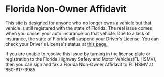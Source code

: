 # Florida Non-Owner Affidavit

This site is designed for anyone who no longer owns a vehicle but that vehicle is still registered with the state of Florida. The real issue comes when you cancel your auto insurance on that vehicle. Due to a lack of insurance, the state of Florida will suspend your Driver's License. You can check your Driver's License's status at [this page.](https://services.flhsmv.gov/DLCheck/)

If you are unable to resolve this issue by turning in the license plate or registration to the Florida Highway Safety and Motor Vehicles(FL HSMV), then you can sign and fax a Florida Non-Owner Affidavit to FL HSMV at 850-617-3985.
